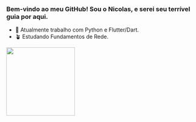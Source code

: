 ### Bem-vindo ao meu GitHub! Sou o Nicolas, e serei seu terrível guia por aqui.

- 🔭 Atualmente trabalho com Python e Flutter/Dart.
- 🪴 Estudando Fundamentos de Rede.
<div>
<a href='https://github.com/nicolasledurf/'>
  <img height='180em' src='https://github-readme-stats.vercel.app/api?username=nicolasledurf&show_icons=true&theme=radical'>
</div>


  
